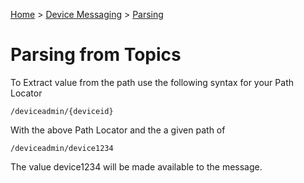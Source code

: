 ﻿[Home](../../Index.md) > [Device Messaging](../Index.md) > [Parsing](Index.md)

# Parsing from Topics

To Extract value from the path use the following syntax for your Path Locator

`/deviceadmin/{deviceid}`

With the above Path Locator and the a given path of

`/deviceadmin/device1234`

The value device1234 will be made available to the message.
